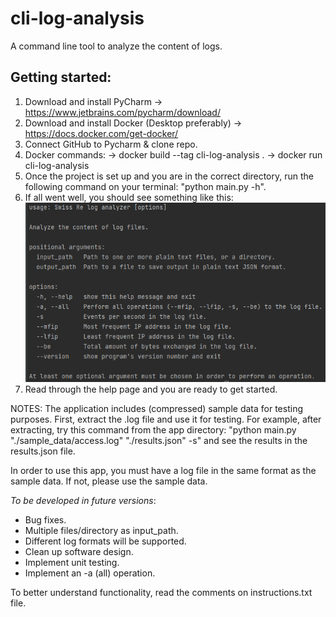 # cli-log-analysis
 A command line tool to analyze the content of logs.

## Getting started:

1. Download and install PyCharm -> https://www.jetbrains.com/pycharm/download/
2. Download and install Docker (Desktop preferably) -> https://docs.docker.com/get-docker/
3. Connect GitHub to Pycharm & clone repo.
4. Docker commands:
    -> docker build --tag cli-log-analysis .
    -> docker run cli-log-analysis
5. Once the project is set up and you are in the correct directory, run the following command on your terminal: "python main.py -h".
6. If all went well, you should see something like this:
![help](https://github.com/ugueto/cli-log-analysis/blob/master/img/help.png?raw=true)
7. Read through the help page and you are ready to get started.


NOTES: 
The application includes (compressed) sample data for testing purposes. First, extract the .log file and use it for testing.
For example, after extracting, try this command from the app directory: "python main.py "./sample_data/access.log" "./results.json" -s" and see the results in the results.json file.

In order to use this app, you must have a log file in the same format as the sample data. If not, please use the sample data.

_To be developed in future versions_:
- Bug fixes.
- Multiple files/directory as input_path.
- Different log formats will be supported.
- Clean up software design.
- Implement unit testing.
- Implement an -a (all) operation.

To better understand functionality, read the comments on instructions.txt file.
